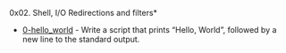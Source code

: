 0x02. Shell, I/O Redirections and filters*

* [0-hello_world](https://github.com/crystal4000/alx-system_engineering-devops/blob/master/0x02-shell_redirections/0-hello_world)  - Write a script that prints “Hello, World”, followed by a new line to the standard output.

